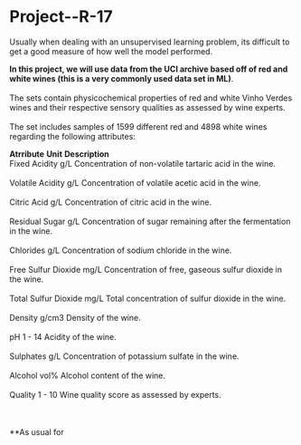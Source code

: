 # Project--R-17

<table>
Usually when dealing with an unsupervised learning problem, its difficult to get a good measure of how well the model performed.<br></<br>
  
**In this project, we will use data from the UCI archive based off of red and white wines (this is a very commonly used data set in ML)**.<br></br>
The sets contain physicochemical properties of red and white Vinho Verdes wines and their respective sensory qualities as assessed by wine experts.<br></br>
The set includes samples of 1599 different red and 4898 white wines regarding the following attributes:

**Atrribute**	       **Unit**	    **Description**<br>
Fixed Acidity	    g/L	    Concentration of non-volatile tartaric acid in the wine.<br></br>
Volatile Acidity  g/L	    Concentration of volatile acetic acid in the wine.<br></br>
Citric Acid	      g/L	    Concentration of citric acid in the wine.<br></br>
Residual Sugar	  g/L	    Concentration of sugar remaining after the fermentation in the wine.<br></br>
Chlorides	        g/L	    Concentration of sodium chloride in the wine.<br></br>
Free Sulfur Dioxide	mg/L	Concentration of free, gaseous sulfur dioxide in the wine.<br></br>
Total Sulfur Dioxide	mg/L Total concentration of sulfur dioxide in the wine.<br></br>
Density	            g/cm3	 Density of the wine.<br></br>
pH	          1   - 14	   Acidity of the wine.<br></br>
Sulphates	    g/L	        Concentration of potassium sulfate in the wine.<br></br>
Alcohol	      vol%	      Alcohol content of the wine.<br></br>
Quality	     1 - 10	      Wine quality score as assessed by experts.<br></br>


  
</table>

**As usual for 
